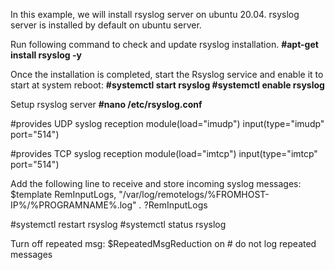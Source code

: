 In this example, we will install rsyslog server on ubuntu 20.04.
rsyslog server is installed by default on ubuntu server.

Run following command to check and update rsyslog installation.
**#apt-get install rsyslog -y**

Once the installation is completed, start the Rsyslog service and enable it to start at system reboot:
**#systemctl start rsyslog
#systemctl enable rsyslog**

Setup rsyslog server
**#nano /etc/rsyslog.conf**

#provides UDP syslog reception
module(load="imudp")
input(type="imudp" port="514")

#provides TCP syslog reception
module(load="imtcp")
input(type="imtcp" port="514") 

Add the following line to receive and store incoming syslog messages: 
$template RemInputLogs, "/var/log/remotelogs/%FROMHOST-IP%/%PROGRAMNAME%.log"
*.* ?RemInputLogs

#systemctl restart rsyslog
#systemctl status rsyslog

Turn off repeated msg:
$RepeatedMsgReduction on	# do not log repeated messages


